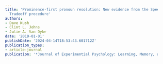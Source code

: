 ```yaml
---
title: 'Prominence-first pronoun resolution: New evidence from the Speed-Accuracy
  Tradeoff procedure'
authors:
- Dave Kush
- Clint L. Johns
- Julie A. Van Dyke
date: '2019-01-01'
publishDate: '2024-04-14T18:53:43.601712Z'
publication_types:
- article-journal
publication: '*Journal of Experimential Psychology: Learning, Memory, and Cogniton*'
---
```

